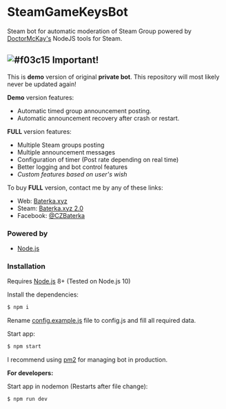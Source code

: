 # SteamGameKeysBot

Steam bot for automatic moderation of Steam Group powered by [DoctorMcKay's](https://github.com/DoctorMcKay) NodeJS tools for Steam.

 ## ![#f03c15](https://placehold.it/15/f03c15/000000?text=+) Important!

This is **demo** version of original **private bot**. This repository will most likely never be updated again!

**Demo** version features:
* Automatic timed group announcement posting.
* Automatic announcement recovery after crash or restart.

**FULL** version features:
* Multiple Steam groups posting
* Multiple announcement messages
* Configuration of timer (Post rate depending on real time)
* Better logging and bot control features
* *Custom features based on user's wish*

To buy **FULL** version, contact me by any of these links:

* Web: [Baterka.xyz](http://baterka.xyz)
* Steam: [Baterka.xyz 2.0](https://steamcommunity.com/id/czbaterka/)
* Facebook: [@CZBaterka](https://www.facebook.com/CZBaterka/)

### Powered by

* [Node.js](http://nodejs.org)

### Installation

Requires [Node.js](https://nodejs.org/) 8+ (Tested on Node.js 10)

Install the dependencies:

```sh
$ npm i
```

Rename [config.example.js](https://github.com/Baterka/SteamGroupModeratorBot/blob/master/config.example.js) file to config.js and fill all required data.

Start app:

```sh
$ npm start
```

I recommend using [pm2](https://github.com/Unitech/pm2) for managing bot in production.

**For developers:**

Start app in nodemon (Restarts after file change):

```sh
$ npm run dev
```
